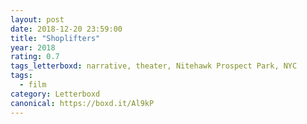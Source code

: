 ```yaml
---
layout: post 
date: 2018-12-20 23:59:00
title: "Shoplifters"
year: 2018
rating: 0.7
tags_letterboxd: narrative, theater, Nitehawk Prospect Park, NYC
tags:
  - film
category: Letterboxd
canonical: https://boxd.it/Al9kP
---
```

